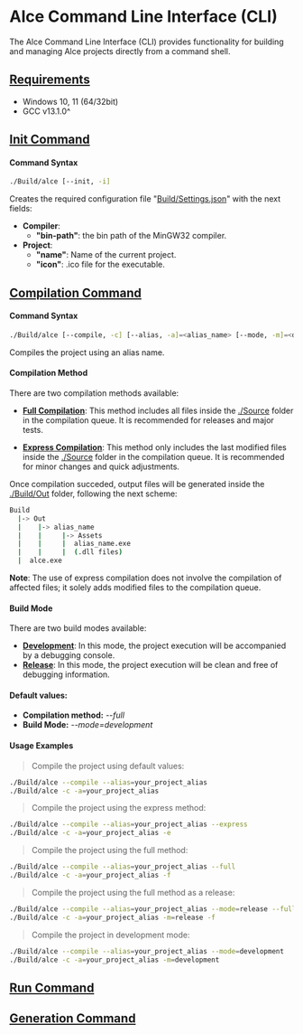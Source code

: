 # Alce Command Line Interface (CLI)

The Alce Command Line Interface (CLI) provides functionality for building and managing Alce projects directly from a command shell.

## <ins>Requirements</ins>

* Windows 10, 11 (64/32bit)
* GCC v13.1.0^

## <ins>Init Command</ins>

#### Command Syntax
```bash
./Build/alce [--init, -i]
```

Creates the required configuration file "<ins>Build/Settings.json</ins>" with the next fields:

* __Compiler__:
  * __"bin-path"__: the bin path of the MinGW32 compiler.
* __Project__:
  * __"name"__: Name of the current project.
  * __"icon"__: .ico file for the executable.

## <ins>Compilation Command</ins>

#### Command Syntax
```bash
./Build/alce [--compile, -c] [--alias, -a]=<alias_name> [--mode, -m]=<development|release> [--full, -f]|[--express, -e]
```

Compiles the project using an alias name. 

#### Compilation Method

There are two compilation methods available:

* <ins>__Full Compilation__</ins>: This method includes all files inside the <ins>./Source</ins> folder in the compilation queue. It is recommended for releases and major tests.
  
* <ins>__Express Compilation__</ins>: This method only includes the last modified files inside the <ins>./Source</ins> folder in the compilation queue. It is recommended for minor changes and quick adjustments.

Once compilation succeded, output files will be generated inside the <ins>./Build/Out</ins> folder, following the next scheme:

```bash
Build
  |-> Out
  |    |-> alias_name
  |    |     |-> Assets 
  |    |     |  alias_name.exe
  |    |     |  (.dll files)
  |  alce.exe
```

__Note__: The use of express compilation does not involve the compilation of affected files; it solely adds modified files to the compilation queue.

#### Build Mode

There are two build modes available:

* <ins>__Development__</ins>: In this mode, the project execution will be accompanied by a debugging console.
* <ins>__Release__</ins>: In this mode, the project execution will be clean and free of debugging information.

#### Default values:

* __Compilation method:__ <i>--full</i>
* __Build Mode:__ <i>--mode=development</i>

#### Usage Examples

> Compile the project using default values:

```bash
./Build/alce --compile --alias=your_project_alias 
./Build/alce -c -a=your_project_alias
```

> Compile the project using the express method:

```bash
./Build/alce --compile --alias=your_project_alias --express
./Build/alce -c -a=your_project_alias -e
```

> Compile the project using the full method:

```bash
./Build/alce --compile --alias=your_project_alias --full
./Build/alce -c -a=your_project_alias -f
```

> Compile the project using the full method as a release:

```bash
./Build/alce --compile --alias=your_project_alias --mode=release --full
./Build/alce -c -a=your_project_alias -m=release -f
```

> Compile the project in development mode:

```bash
./Build/alce --compile --alias=your_project_alias --mode=development
./Build/alce -c -a=your_project_alias -m=development
```

## <ins>Run Command</ins>


## <ins>Generation Command</ins>



